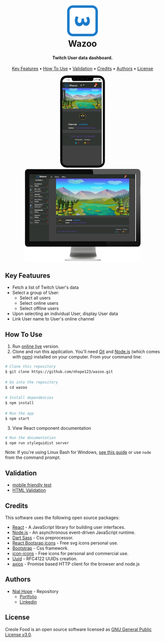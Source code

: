 
<h1 align="center">
  <br>
  <a href="https://nhope123.github.io/wazoo/"><img src="./src/assets/blue-logo.png" alt="Logo" width="100"></a>
  <br>
  Wazoo
  <br>
</h1>



<h4 align="center">Twitch User data dashboard.</h4>



<p align="center">
  <a href="#key-features">Key Features</a> •
  <a href="#how-to-use">How To Use</a> •
  <a href="#validation">Validation</a> •
  <a href="#credits">Credits</a> •
  <a href="#authors">Authors</a> •
  <a href="#license">License</a>
</p>

<div align='center' >
  <img src='./src/assets/mobile.png' alt='dark mobile screenshot' height='300' />   
  <img src='./src/assets/desktop.png' alt='Desktop screenshot' height='300' />
</div>

<h2 id='key-features' >Key Featuures</h2>

- Fetch a list of Twitch User's data
- Select a group of User:
	+ Select all users
	+ Select online users
	+ Select offline users
- Upon selecting an individual User, display User data	
- Link User name to User's online channel

<h2 id='how-to-use' >How To Use</h2>

1. Run [online live](https://nhope123.github.io/wazoo/) version.
2. Clone and run this application. You'll need [Git](https://git-scm.com) and [Node.js](https://nodejs.org/en/download/) (which comes with [npm](http://npmjs.com)) installed on your computer. From your command line:

```bash
# Clone this repository
$ git clone https://github.com/nhope123/wazoo.git

# Go into the repository
$ cd wazoo

# Install dependencies
$ npm install

# Run the app
$ npm start
```
3. View React component documentation

```bash
# Run the documentation
$ npm run styleguidist server
```

Note: If you're using Linux Bash for Windows, [see this guide](https://www.howtogeek.com/261575/how-to-run-graphical-linux-desktop-applications-from-windows-10s-bash-shell/) or use `node` from the command prompt.

<h2 id='validation' >Validation</h2>

+ [mobile friendly test](https://search.google.com/test/mobile-friendly?id=3PLD5N1q2U1bfb6-WEx9vw)
+ [HTML Validation](https://validator.w3.org/nu/?doc=https%3A%2F%2Fnhope123.github.io%2Fwazoo%2F)

<h2 id='credits' >Credits</h2> 

This software uses the following open source packages:

- [React](https://reactjs.org/) - A JavaScript library for building user interfaces.
- [Node.js](https://nodejs.org/) - An asynchronous event-driven JavaScript runtime.
- [Dart Sass](https://sass-lang.com/dart-sass) - Css preprocessor.
- [React Bootsrap icons](https://www.npmjs.com/package/react-bootstrap-icons) - Free svg icons personal use.
- [Bootstrap](https://getbootstrap.com/) - Css framework.
- [icon-icons](https://icon-icons.com/) - Free icons for personal and commercial use.
- [Uuid](https://www.npmjs.com/package/uuid) - RFC4122 UUIDs creation.
- [axios](https://www.npmjs.com/package/axios) - Promise based HTTP client for the browser and node.js

<h2 id='authors' >Authors</h2>

+ [Nial Hope](https://github.com/nhope123) - Repository
  + [Portfolio](https://nhope123.github.io/)
  + [Linkedin](https://www.linkedin.com/in/nialhope/)

<h2 id='license' >License</h2>

Creole Food is an open source software licensed as [GNU General Public License v3.0](LICENSE).


